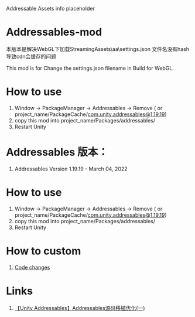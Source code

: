 Addressable Assets info placeholder



# Addressables-mod

本版本是解决WebGL下加载StreamingAssets\aa\settings.json 文件名没有hash导致cdn会缓存的问题

This mod is for Change the settings.json filename  in Build for WebGL.


# How to use 

1. Window -> PackageManager -> Addressables -> Remove ( or project_name/PackageCache/com.unity.addressables@1.19.19)
2. copy this mod into project_name/Packages/addressables/
3. Restart Unity


# Addressables 版本：
1. Addressables Version 1.19.19 - March 04, 2022
 


# How to use 

1. Window -> PackageManager -> Addressables -> Remove ( or project_name/PackageCache/com.unity.addressables@1.19.19)
2. copy this mod into project_name/Packages/addressables/
3. Restart Unity
 


# How to custom 

1. [Code changes](https://github.com/jet6666/Addressables-mod/commit/1f00c2c719936751a0e69053cfe649320c82ac91)




# Links

1. [【Unity Addressables】Addressables源码移植优化(一)](https://www.cnblogs.com/lovewaits/p/14817252.html)
